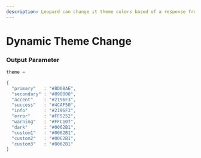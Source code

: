 ```yaml
---
description: Leopard can change it theme colors based of a response from Teneo
---
```


# Dynamic Theme Change

### Output Parameter

```java
theme = 

{
  "primary"   : "#8D08AE",
  "secondary" : "#890000",
  "accent"    : "#2196F3",
  "success"   : "#4CAF50",
  "info"      : "#2196F3",
  "error"     : "#FF5252",
  "warning"   : "#FFC107",
  "dark"      : "#0062B1",
  "custom1"   : "#0062B1",
  "custom2"   : "#0062B1",
  "custom3"   : "#0062B1"
}
```

